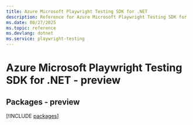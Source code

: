 ```yaml
---
title: Azure Microsoft Playwright Testing SDK for .NET
description: Reference for Azure Microsoft Playwright Testing SDK for .NET
ms.date: 08/27/2025
ms.topic: reference
ms.devlang: dotnet
ms.service: playwright-testing
---
```

# Azure Microsoft Playwright Testing SDK for .NET - preview
## Packages - preview
[!INCLUDE [packages](microsoft-playwright-testing-index.md)]